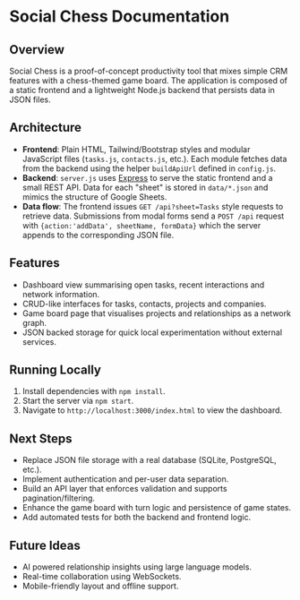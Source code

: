 # Social Chess Documentation

## Overview
Social Chess is a proof-of-concept productivity tool that mixes simple CRM features with a chess-themed game board. The application is composed of a static frontend and a lightweight Node.js backend that persists data in JSON files.

## Architecture
- **Frontend**: Plain HTML, Tailwind/Bootstrap styles and modular JavaScript files (`tasks.js`, `contacts.js`, etc.). Each module fetches data from the backend using the helper `buildApiUrl` defined in `config.js`.
- **Backend**: `server.js` uses [Express](https://expressjs.com/) to serve the static frontend and a small REST API. Data for each "sheet" is stored in `data/*.json` and mimics the structure of Google Sheets.
- **Data flow**: The frontend issues `GET /api?sheet=Tasks` style requests to retrieve data. Submissions from modal forms send a `POST /api` request with `{action:'addData', sheetName, formData}` which the server appends to the corresponding JSON file.

## Features
- Dashboard view summarising open tasks, recent interactions and network information.
- CRUD-like interfaces for tasks, contacts, projects and companies.
- Game board page that visualises projects and relationships as a network graph.
- JSON backed storage for quick local experimentation without external services.

## Running Locally
1. Install dependencies with `npm install`.
2. Start the server via `npm start`.
3. Navigate to `http://localhost:3000/index.html` to view the dashboard.

## Next Steps
- Replace JSON file storage with a real database (SQLite, PostgreSQL, etc.).
- Implement authentication and per-user data separation.
- Build an API layer that enforces validation and supports pagination/filtering.
- Enhance the game board with turn logic and persistence of game states.
- Add automated tests for both the backend and frontend logic.

## Future Ideas
- AI powered relationship insights using large language models.
- Real-time collaboration using WebSockets.
- Mobile-friendly layout and offline support.
